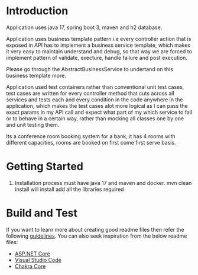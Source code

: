 # Introduction 
Application uses java 17, spring boot 3, maven and h2 database.

Application uses business template pattern i.e every controller action that is exposed in API has to implement a business service template, 
which makes it very easy to maintain understand and debug, so that way we are forced to implement pattern of validate, execture, handle failure and post execution.

Please go through the AbstractBusinessService to undertand on this business template more.

Application used test containers rather than conventional unit test cases, test cases are written for every controller method that cuts across all services and tests each and every condition in the code anywhere in the application, which makes the test cases alot more logical as 
I can pass the exact params in my API call and expect what part of my which service to fail or to behave in a certain way, rather than mocking all classes one by one and unit testing them.

Its a conference room booking system for a bank, it has 4 rooms with different capacities, rooms are booked on first come first serve basis.

# Getting Started
1. Installation process
    must have java 17 and maven and docker.
    mvn clean install will install add all the libraries required

# Build and Test


If you want to learn more about creating good readme files then refer the following [guidelines](https://docs.microsoft.com/en-us/azure/devops/repos/git/create-a-readme?view=azure-devops). You can also seek inspiration from the below readme files:
- [ASP.NET Core](https://github.com/aspnet/Home)
- [Visual Studio Code](https://github.com/Microsoft/vscode)
- [Chakra Core](https://github.com/Microsoft/ChakraCore)
